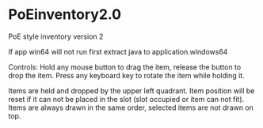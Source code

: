 # PoEinventory2.0
PoE style inventory version 2

If app win64 will not run first extract java to application.windows64

Controls:
Hold any mouse button to drag the item, release the button to drop the item.
Press any keyboard key to rotate the item while holding it.

Items are held and dropped by the upper left quadrant.
Item position will be reset if it can not be placed in the slot (slot occupied or item can not fit).
Items are always drawn in the same order, selected items are not drawn on top.
